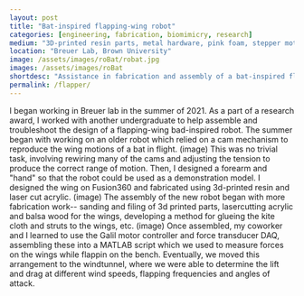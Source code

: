 ```yaml
---
layout: post
title: "Bat-inspired flapping-wing robot"
categories: [engineering, fabrication, biomimicry, research]
medium: "3D-printed resin parts, metal hardware, pink foam, stepper motors"
location: "Breuer Lab, Brown University"
image: /assets/images/roBat/robat.jpg
images: /assets/images/roBat
shortdesc: "Assistance in fabrication and assembly of a bat-inspired flapping-wing robot with PhD student, Xiaozhou Fan. Conducted wind tunnel testing, designed and sculpted a pink foam streamline body."
permalink: /flapper/
---
```


I began working in Breuer lab in the summer of 2021. As a part of a research award, I worked with another undergraduate to help assemble and troubleshoot the design of a flapping-wing bad-inspired robot. 
The summer began with working on an older robot which relied on a cam mechanism to reproduce the wing motions of a bat in flight.
(image)
This was no trivial task, involving rewiring many of the cams and adjusting the tension to produce the correct range of motion. Then, I designed a forearm and "hand" so that the robot could be used as a demonstration model. I designed the wing on Fusion360 and fabricated using 3d-printed resin and laser cut acrylic.
(image)
The assembly of the new robot began with more fabrication work-- sanding and filing of 3d printed parts, lasercutting acrylic and balsa wood for the wings, developing a method for glueing the kite cloth and struts to the wings, etc.
(image)
Once assembled, my coworker and I learned to use the Galil motor controller and force transducer DAQ, assembling these into a MATLAB script which we used to measure forces on the wings while flappin on the bench. Eventually, we moved this arrangement to the windtunnel, where we were able to determine the lift and drag at different wind speeds, flapping frequencies and angles of attack. 